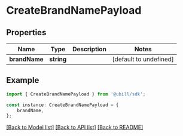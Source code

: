 # CreateBrandNamePayload


## Properties

Name | Type | Description | Notes
------------ | ------------- | ------------- | -------------
**brandName** | **string** |  | [default to undefined]

## Example

```typescript
import { CreateBrandNamePayload } from '@ubill/sdk';

const instance: CreateBrandNamePayload = {
    brandName,
};
```

[[Back to Model list]](../README.md#documentation-for-models) [[Back to API list]](../README.md#documentation-for-api-endpoints) [[Back to README]](../README.md)
